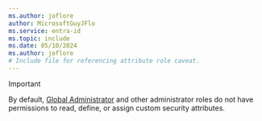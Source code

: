 ```yaml
---
ms.author: joflore
author: MicrosoftGuyJFlo
ms.service: entra-id
ms.topic: include
ms.date: 05/10/2024
ms.author: joflore
# Include file for referencing attribute role caveat.
---
```


> [!IMPORTANT]
> By default, [Global Administrator](~/identity/role-based-access-control/permissions-reference.md#global-administrator) and other administrator roles do not have permissions to read, define, or assign custom security attributes.
